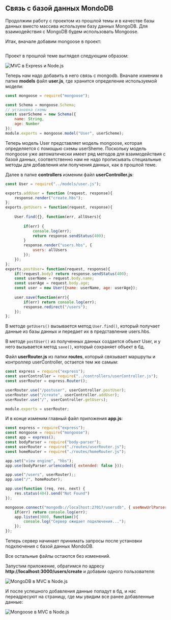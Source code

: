 ## Связь с базой данных MondoDB

Продолжим работу с проектом из прошлой темы и в качестве базы данных вместо массива используем базу данных MongoDB. Для 
взаимодействия с MongoDB будем использовать Mongoose.

Итак, вначале добавим mongoose в проект:

```

```

Проект в прошлой теме выглядел следующим образом:

![MVC в Express и Node.js](https://metanit.com/web/nodejs/pics/8.4.png)

Теперь нам надо добавить в него связь с mongodb. Вначале изменим в папке **models** 
файл **user.js**, где хранится определение используемой модели:

```js
const mongoose = require("mongoose");

const Schema = mongoose.Schema;
// установка схемы
const userScheme = new Schema({
    name: String,
    age: Number
});
module.exports = mongoose.model("User", userScheme);
```

Теперь модель User представляет модель mongoose, которая определяется с помощью схемы userSheme. Поскольку модель mongoose уже 
автоматически имеет ряд методов для взаимодействия с базой данных, соответственно нам не надо прописывать специальные методы для добавления или получения данных, 
как в прошлой теме.

Далее в папке **controllers** изменим файл **userController.js**:

```js
const User = require("../models/user.js");

exports.addUser = function (request, response){
    response.render("create.hbs");
};
exports.getUsers = function(request, response){
    
    User.find({}, function(err, allUsers){
 
        if(err) {
            console.log(err);
            return response.sendStatus(400);
        }
        response.render("users.hbs", {
            users: allUsers
        });
    });
};
exports.postUser= function(request, response){
    if(!request.body) return response.sendStatus(400);
    const userName = request.body.name;
    const userAge = request.body.age;
    const user = new User({name: userName, age: userAge});
    
    user.save(function(err){
        if(err) return console.log(err);
        response.redirect("/users");
    });
};
```

В методе `getUsers()` вызывается метод `User.find()`, который получает данные из базы данных и передает их в представление 
users.hbs.

В методе `postUser()` из полученных данных создается объект User, и у него вызывается метод `save()`, который сохраняет 
объект в бд.

Файл **userRouter.js** из папки **routes**, который связывает маршруты и контроллер userController, 
остается тем же самым:

```js
const express = require("express");
const userController = require("../controllers/userController.js");
const userRouter = express.Router();

userRouter.use("/postuser", userController.postUser);
userRouter.use("/create", userController.addUser);
userRouter.use("/", userController.getUsers);

module.exports = userRouter;
```

И в конце изменим главный файл приложения **app.js**:

```js
const express = require("express");
const mongoose = require("mongoose");
const app = express();
const bodyParser = require("body-parser");
const userRouter = require("./routes/userRouter.js");
const homeRouter = require("./routes/homeRouter.js");

app.set("view engine", "hbs");
app.use(bodyParser.urlencoded({ extended: false }));

app.use("/users", userRouter);;
app.use("/", homeRouter);

app.use(function (req, res, next) {
    res.status(404).send("Not Found")
});

mongoose.connect("mongodb://localhost:27017/usersdb", { useNewUrlParser: true }, function(err){
    if(err) return console.log(err);
    app.listen(3000, function(){
        console.log("Сервер ожидает подключения...");
    });
});
```

Теперь сервер начинает принимать запросы после установки подключения с базой данных MondoDB.

Все остальные файлы остаются без изменений.

Запустим приложение, обратимся по адресу **http://localhost:3000/users/create** и добавим одного пользователя:

![MongoDB в MVC в Node.js](https://metanit.com/web/nodejs/pics/8.6.png)

И после успешного добавления данные попадут в бд, и нас переадресуют на страницу, где мы увидим все ранее добавленные данные:

![Mongoose в MVC в Node.js](https://metanit.com/web/nodejs/pics/8.7.png)

